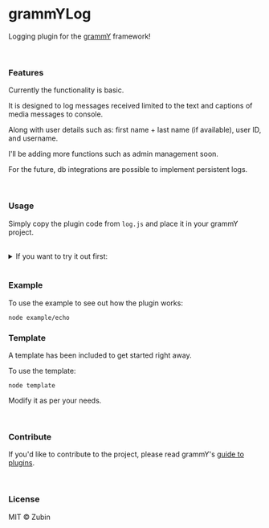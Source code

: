 # grammYLog

Logging plugin for the [grammY](https://github.com/grammyjs/grammy) framework!

<br>

### Features

Currently the functionality is basic. 

It is designed to log messages received limited to the text and captions of media messages to console.

Along with user details such as: first name + last name (if available), user ID, and username.

I'll be adding more functions such as admin management soon.

For the future, db integrations are possible to implement persistent logs.

<br>

### Usage

Simply copy the plugin code from ```log.js``` and place it in your grammY project.

<br>

<details>

<summary>
If you want to try it out first:

</summary>

<br>

1. Firstly, clone this repo.

2. Then run ```npm i```.

3. Rename example.env to .env and provide bot token.

</details>

<br>

### Example

To use the example to see out how the plugin works:

```shell
node example/echo
```
### Template

A template has been included to get started right away.

To use the template:

```shell
node template
```

Modify it as per your needs.

<br>

### Contribute

If you'd like to contribute to the project, please read grammY's [guide to plugins](https://grammy.dev/plugins/guide.html).

<br>

### License

MIT  ©️ Zubin